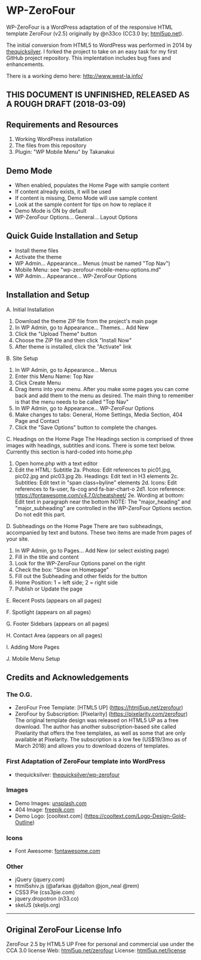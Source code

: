 # WP-ZeroFour

WP-ZeroFour is a WordPress adaptation of of the responsive HTML template ZeroFour (v2.5) originally by @n33co (CC3.0 by; [html5up.net](http://html5up.net/)).

The initial conversion from HTML5 to WordPress was performed in 2014 by [thequicksilver](https://github.com/thequicksilver/). I forked the project to take on an easy task for my first GitHub project repository. This implentation includes bug fixes and enhancements.

There is a working demo here: http://www.west-la.info/

## THIS DOCUMENT IS UNFINISHED, RELEASED AS A ROUGH DRAFT (2018-03-09)

## Requirements and Resources
1. Working WordPress installation
2. The files from this repository
3. Plugin: "WP Mobile Menu" by Takanakui 

## Demo Mode
* When enabled, populates the Home Page with sample content
* If content already exists, it will be used
* If content is missing, Demo Mode will use sample content
* Look at the sample content for tips on how to replace it
* Demo Mode is ON by default
* WP-ZeroFour Options... General... Layout Options

## Quick Guide Installation and Setup
* Install theme files
* Activate the theme
* WP Admin... Appearance... Menus (must be named "Top Nav")
* Mobile Menu: see "wp-zerofour-mobile-menu-options.md"
* WP Admin... Appearance... WP-ZeroFour Options

## Installation and Setup

A. Initial Installation
1. Download the theme ZIP file from the project's main page
2. In WP Admin, go to Appearance... Themes... Add New
3. Click the "Upload Theme" button
4. Choose the ZIP file and then click "Install Now"
5. After theme is installed, click the "Activate" link

B. Site Setup
1. In WP Admin, go to Appearance... Menus
2. Enter this Menu Name: Top Nav
3. Click Create Menu
4. Drag items into your menu. After you make some pages you can come back and add them to the menu as desired. The main thing to remember is that the menu needs to be called "Top Nav"
5. In WP Admin, go to Appearance... WP-ZeroFour Options
6. Make changes to tabs: General, Home Settings, Media Section, 404 Page and Contact
7. Click the "Save Options" button to complete the changes.

C. Headings on the Home Page
The Headings section is comprised of three images with headings, subtitles and icons. There is some text below. Currently this section is hard-coded into home.php
1. Open home.php with a text editor
2. Edit the HTML:
Subtitle
2a. Photos: Edit references to pic01.jpg, pic02.jpg and pic03.jpg
2b. Headings: Edit text in H3 elements
2c. Subtitles: Edit text in "span class=byline" elements
2d. Icons: Edit references to fa-user, fa-cog and fa-bar-chart-o
2d1. Icon reference: https://fontawesome.com/v4.7.0/cheatsheet/
2e. Wording at bottom: Edit text in paragraph near the bottom
NOTE: The "major_heading" and "major_subheading" are controlled in the WP-ZeroFour Options section. Do not edit this part.

D. Subheadings on the Home Page
There are two subheadings, accompanied by text and butons. These two items are made from pages of your site.
1. In WP Admin, go to Pages... Add New (or select existing page)
2. Fill in the title and content
3. Look for the WP-ZeroFour Options panel on the right
4. Check the box: "Show on Homepage"
5. Fill out the Subheading and other fields for the button
6. Home Position: 1 = left side; 2 = right side
7. Publish or Update the page

E. Recent Posts (appears on all pages)

F. Spotlight (appears on all pages)

G. Footer Sidebars (appears on all pages)

H. Contact Area (appears on all pages)

I. Adding More Pages

J. Mobile Menu Setup
 

## Credits and Acknowledgements

### The O.G.
* ZeroFour Free Template: [HTML5 UP] (https://html5up.net/zerofour)
* ZeroFour by Subscription: [Pixelarity] (https://pixelarity.com/zerofour)
The original template design was released on HTML5 UP as a free download. The author has another subscription-based site called Pixelarity that offers the free templates, as well as some that are only available at Pixelarity. The subscription is a low fee (US$19/3mo as of March 2018) and allows you to download dozens of templates.

### First Adaptation of ZeroFour template into WordPress
* thequicksilver: [thequicksilver/wp-zerofour](https://github.com/thequicksilver/wp-zerofour)

### Images
* Demo Images: [unsplash.com](http://unsplash.com)
* 404 Image: [freepik.com](http://freepik.com)
* Demo Logo: [cooltext.com] (https://cooltext.com/Logo-Design-Gold-Outline)

### Icons
* Font Awesome: [fontawesome.com](https://fontawesome.com/)

### Other
* jQuery (jquery.com)
* html5shiv.js (@afarkas @jdalton @jon_neal @rem)
* CSS3 Pie (css3pie.com)
* jquery.dropotron (n33.co)
* skelJS (skeljs.org)

---
## Original ZeroFour License Info

ZeroFour 2.5 by HTML5 UP
Free for personal and commercial use under the CCA 3.0 license Web: [html5up.net/zerofour](http://html5up.net/zerofour)
License: [html5up.net/license](http://html5up.net/license)